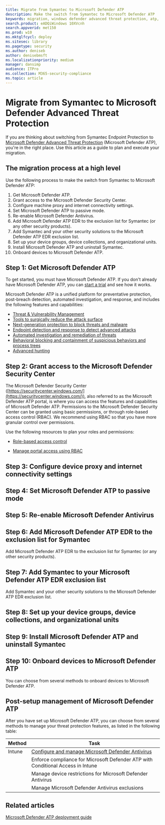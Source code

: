 ```yaml
---
title: Migrate from Symantec to Microsoft Defender ATP
description: Make the switch from Symantec to Microsoft Defender ATP
keywords: migration, windows defender advanced threat protection, atp, edr
search.product: eADQiWindows 10XVcnh
search.appverid: met150
ms.prod: w10
ms.mktglfcycl: deploy
ms.sitesec: library
ms.pagetype: security
ms.author: deniseb
author: denisebmsft
ms.localizationpriority: medium
manager: dansimp
audience: ITPro
ms.collection: M365-security-compliance 
ms.topic: article
---
```


# Migrate from Symantec to Microsoft Defender Advanced Threat Protection

If you are thinking about switching from Symantec Endpoint Protection to [Microsoft Defender Advanced Threat Protection](https://docs.microsoft.com/windows/security/threat-protection) (Microsoft Defender ATP), you're in the right place. Use this article as a guide to plan and execute your migration.  

## The migration process at a high level

Use the following process to make the switch from Symantec to Microsoft Defender ATP:

1. Get Microsoft Defender ATP. 
2. Grant access to the Microsoft Defender Security Center. 
3. Configure machine proxy and internet connectivity settings.
4. Set Microsoft Defender ATP to passive mode.
5. Re-enable Microsoft Defender Antivirus.
6. Add Microsoft Defender ATP EDR to the exclusion list for Symantec (or any other security products).
7. Add Symantec and your other security solutions to the Microsoft Defender ATP EDR exclusion list.
8. Set up your device groups, device collections, and organizational units.
9. Install Microsoft Defender ATP and uninstall Symantec.
10. Onboard devices to Microsoft Defender ATP.

## Step 1: Get Microsoft Defender ATP

To get started, you must have Microsoft Defender ATP. If you don't already have Microsoft Defender ATP, you can [start a trial](https://aka.ms/mdatp) and see how it works.  

Microsoft Defender ATP is a unified platform for preventative protection, post-breach detection, automated investigation, and response, and includes the following features and capabilities:
- [Threat & Vulnerability Management](https://docs.microsoft.com/windows/security/threat-protection/microsoft-defender-atp/next-gen-threat-and-vuln-mgt)
- [Tools to surgically reduce the attack surface](https://docs.microsoft.com/windows/security/threat-protection/microsoft-defender-atp/overview-attack-surface-reduction)
- [Next-generation protection to block threats and malware](https://docs.microsoft.com/windows/security/threat-protection/windows-defender-antivirus/windows-defender-antivirus-in-windows-10)
- [Endpoint detection and response to detect advanced attacks](https://docs.microsoft.com/windows/security/threat-protection/microsoft-defender-atp/overview-endpoint-detection-response)
- [Automated investigation and remediation of threats](https://docs.microsoft.com/windows/security/threat-protection/microsoft-defender-atp/automated-investigations)
- [Behavioral blocking and containment of suspicious behaviors and process trees](https://docs.microsoft.com/windows/security/threat-protection/microsoft-defender-atp/behavioral-blocking-containment)
- [Advanced hunting](https://docs.microsoft.com/windows/security/threat-protection/microsoft-defender-atp/advanced-hunting-overview)

## Step 2: Grant access to the Microsoft Defender Security Center

The Microsoft Defender Security Center ([https://securitycenter.windows.com/](https://securitycenter.windows.com/)), also referred to as the Microsoft Defender ATP portal, is where you can access the features and capabilities of Microsoft Defender ATP. Permissions to the Microsoft Defender Security Center can be granted using basic permissions, or through role-based access control (RBAC). We recommend using RBAC so that you have more granular control over permissions.

Use the following resources to plan your roles and permissions:

- [Role-based access control](https://docs.microsoft.com/windows/security/threat-protection/microsoft-defender-atp/prepare-deployment#role-based-access-control)

- [Manage portal access using RBAC](https://docs.microsoft.com/windows/security/threat-protection/microsoft-defender-atp/rbac)

## Step 3: Configure device proxy and internet connectivity settings

## Step 4: Set Microsoft Defender ATP to passive mode

## Step 5: Re-enable Microsoft Defender Antivirus

## Step 6: Add Microsoft Defender ATP EDR to the exclusion list for Symantec

Add Microsoft Defender ATP EDR to the exclusion list for Symantec (or any other security products).

## Step 7: Add Symantec to your Microsoft Defender ATP EDR exclusion list

Add Symantec and your other security solutions to the Microsoft Defender ATP EDR exclusion list.

## Step 8: Set up your device groups, device collections, and organizational units

## Step 9: Install Microsoft Defender ATP and uninstall Symantec

## Step 10: Onboard devices to Microsoft Defender ATP

You can choose from several methods to onboard devices to Microsoft Defender ATP. 

## Post-setup management of Microsoft Defender ATP

After you have set up Microsoft Defender ATP, you can choose from several methods to manage your threat protection features, as listed in the following table:

|Method | Task |
|---|---|
|Intune |[Configure and manage Microsoft Defender Antivirus](https://docs.microsoft.com/windows/security/threat-protection/windows-defender-antivirus/use-intune-config-manager-windows-defender-antivirus) | 
| |Enforce compliance for Microsoft Defender ATP with Conditional Access in Intune |
| |Manage device restrictions for Microsoft Defender Antivirus |
| |Manage Microsoft Defender Antivirus exclusions |

## Related articles

[Microsoft Defender ATP deployment guide](https://docs.microsoft.com/windows/security/threat-protection/microsoft-defender-atp/deployment-phases)


